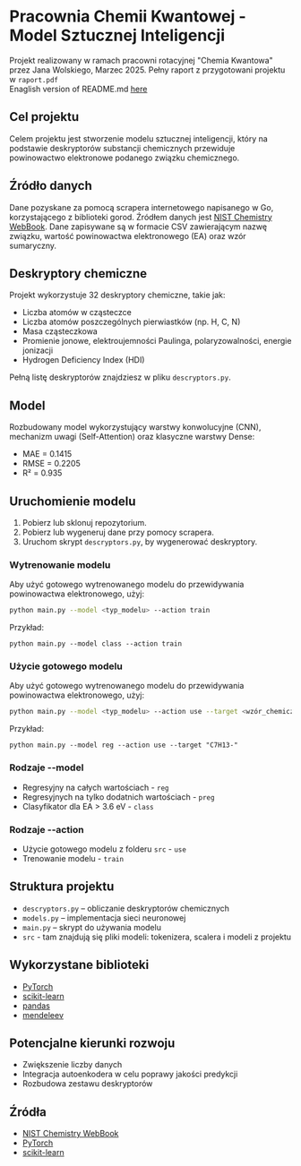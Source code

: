 # Pracownia Chemii Kwantowej - Model Sztucznej Inteligencji

Projekt realizowany w ramach pracowni rotacyjnej "Chemia Kwantowa" przez Jana Wolskiego, Marzec 2025.
Pełny raport z przygotowani projektu w `raport.pdf` <br>
Enaglish version of README.md <u>[here](ang_README.md)</u>

## Cel projektu
Celem projektu jest stworzenie modelu sztucznej inteligencji, który na podstawie deskryptorów substancji chemicznych przewiduje powinowactwo elektronowe podanego związku chemicznego.

## Źródło danych
Dane pozyskane za pomocą scrapera internetowego napisanego w Go, korzystającego z biblioteki gorod. Źródłem danych jest [NIST Chemistry WebBook](https://webbook.nist.gov). Dane zapisywane są w formacie CSV zawierającym nazwę związku, wartość powinowactwa elektronowego (EA) oraz wzór sumaryczny.

## Deskryptory chemiczne
Projekt wykorzystuje 32 deskryptory chemiczne, takie jak:
- Liczba atomów w cząsteczce
- Liczba atomów poszczególnych pierwiastków (np. H, C, N)
- Masa cząsteczkowa
- Promienie jonowe, elektroujemności Paulinga, polaryzowalności, energie jonizacji
- Hydrogen Deficiency Index (HDI)

Pełną listę deskryptorów znajdziesz w pliku `descryptors.py`.

## Model
Rozbudowany model wykorzystujący warstwy konwolucyjne (CNN), mechanizm uwagi (Self-Attention) oraz klasyczne warstwy Dense:
- MAE = 0.1415
- RMSE = 0.2205
- R² = 0.935

## Uruchomienie modelu
1. Pobierz lub sklonuj repozytorium.
2. Pobierz lub wygeneruj dane przy pomocy scrapera.
3. Uruchom skrypt `descryptors.py`, by wygenerować deskryptory.

### Wytrenowanie modelu
Aby użyć gotowego wytrenowanego modelu do przewidywania powinowactwa elektronowego, użyj:
```bash
python main.py --model <typ_modelu> --action train
```

Przykład:
```
python main.py --model class --action train
```

### Użycie gotowego modelu
Aby użyć gotowego wytrenowanego modelu do przewidywania powinowactwa elektronowego, użyj:
```bash
python main.py --model <typ_modelu> --action use --target <wzór_chemiczny>
```

Przykład:
```
python main.py --model reg --action use --target "C7H13-"
```

### Rodzaje --model
* Regresyjny na całych wartościach - `reg`
* Regresyjnych na tylko dodatnich wartościach - `preg`
* Clasyfikator dla EA > 3.6 eV - `class`

### Rodzaje --action
* Użycie gotowego modelu z folderu `src` - `use`
* Trenowanie modelu - `train`

## Struktura projektu
- `descryptors.py` – obliczanie deskryptorów chemicznych
- `models.py` – implementacja sieci neuronowej
- `main.py` – skrypt do używania modelu
- `src` - tam znajdują się pliki modeli: tokenizera, scalera i modeli z projektu


## Wykorzystane biblioteki
- [PyTorch](https://pytorch.org)
- [scikit-learn](https://scikit-learn.org)
- [pandas](https://pandas.pydata.org)
- [mendeleev](https://github.com/lmmentel/mendeleev)

## Potencjalne kierunki rozwoju
- Zwiększenie liczby danych
- Integracja autoenkodera w celu poprawy jakości predykcji
- Rozbudowa zestawu deskryptorów

## Źródła
- [NIST Chemistry WebBook](https://webbook.nist.gov)
- [PyTorch](https://pytorch.org)
- [scikit-learn](https://scikit-learn.org)


